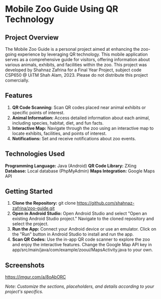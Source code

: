# Mobile Zoo Guide Using QR Technology
## Project Overview
The Mobile Zoo Guide is a personal project aimed at enhancing the zoo-going experience by leveraging QR technology. This mobile application serves as a comprehensive guide for visitors, offering information about various animals, exhibits, and facilities within the zoo.
This project was developed by Shahnaz Zafrina for a Final Year Project, subject code CSP650 @ UiTM Shah Alam, 2023. Please do not distribute this project comercially.

## Features
1. **QR Code Scanning:**
   Scan QR codes placed near animal exhibits or specific points of interest.
2. **Animal Information:**
   Access detailed information about each animal, including species, habitat, diet, and fun facts.
3. **Interactive Map:**
   Navigate through the zoo using an interactive map to locate exhibits, facilities, and points of interest.
4. **Notifications:**
   Set and receive notifications about zoo events.

## Technologies Used
**Programming Language:** Java (Android)
**QR Code Library:** ZXing
**Database:** Local database (PhpMyAdmin)
**Maps Integration:** Google Maps API

## Getting Started
1. **Clone the Repository:**
   git clone https://github.com/shahnaz-zafrina/zoo-guide.git
2. **Open in Android Studio:**
   Open Android Studio and select "Open an existing Android Studio project."
   Navigate to the cloned repository and select the project.
3. **Run the App:**
   Connect your Android device or use an emulator.
   Click on the "Run" button in Android Studio to install and run the app.
4. **Scan QR Codes:**
   Use the in-app QR code scanner to explore the zoo and enjoy the interactive features.
   Change the Google Map API key in app/src/main/java/com/example/zooui/MapsActivity.java to your own.

## Screenshots
https://imgur.com/a/8oAbORC

*Note: Customize the sections, placeholders, and details according to your project's specifics.*
